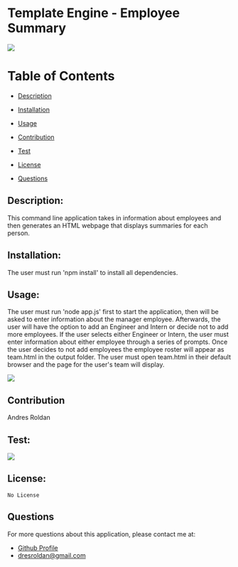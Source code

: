 # Template Engine - Employee Summary

![](screenshots/teamapp)

  # Table of Contents 

  - [Description](#description)
  - [Installation](#installation)
  - [Usage](#usage)
  - [Contribution](#contribution)
  - [Test](#test)

  - [License](#license)
  - [Questions](#questions)
  
  ## Description:
  This command line application takes in information about employees and then generates an HTML webpage that displays summaries for each person.
 ## Installation:
  The user must run 'npm install' to install all dependencies.  
  ## Usage:
  The user must run 'node app.js' first to start the application, then will be asked to enter information about the manager employee. Afterwards, the user will have the option to add an Engineer and Intern or decide not to add more employees. If the user selects either Engineer or Intern, the user must enter information about either employee through a series of prompts. Once the user decides to not add employees the employee roster will appear as team.html in the output folder. The user must open team.html in their default browser and the page for the user's team will display. 

  ![](screenshots/commandline2)
  ## Contribution
  Andres Roldan
  ## Test:
![](screenshots/commandline1)
 ## License:
    No License
  
  ## Questions
  For more questions about this application, please contact me at:
  
  * [Github Profile](http://github.com/dresroldan)
  * dresroldan@gmail.com
      
  